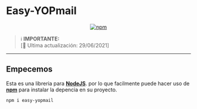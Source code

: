 # Easy-YOPmail

<p align="center">
    <a href="https://www.npmjs.com/package/easy-yopmail">
        <img alt="npm" src="https://img.shields.io/npm/v/easy-yopmail.svg?logo=npm">
    </a>
</p>

> ℹ️ **IMPORTANTE:**  <br>    [📅 Ultima actualización: 29/06/2021]
---
## Empecemos
Esta es una libreria para **[NodeJS](https://nodejs.org/en/)**. por lo que facilmente puede hacer uso de **[npm](https://www.npmjs.com/)** para instalar la depencia en su proyecto.
```
npm i easy-yopmail
```



